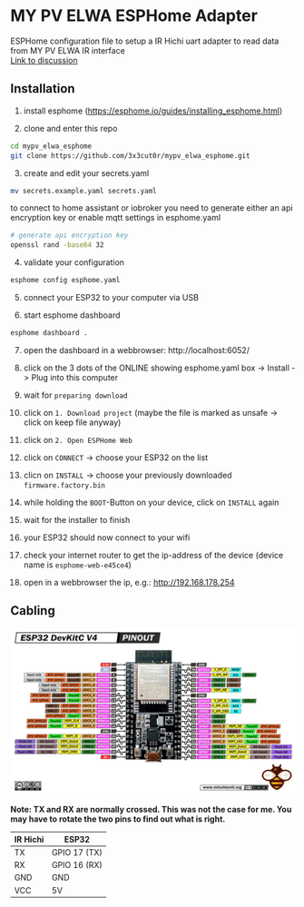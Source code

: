 # MY PV ELWA ESPHome Adapter

ESPHome configuration file to setup a IR Hichi uart adapter to read data from MY PV ELWA IR interface  
[Link to discussion](https://community.home-assistant.io/t/elwa-dc-read-uart-protocol-by-ir-hichi-with-esphome-how-to-get-into-seperate-variables/652873)

## Installation

1. install esphome (https://esphome.io/guides/installing_esphome.html)

2. clone and enter this repo

```bash
cd mypv_elwa_esphome
git clone https://github.com/3x3cut0r/mypv_elwa_esphome.git
```

3. create and edit your secrets.yaml

```bash
mv secrets.example.yaml secrets.yaml
```

to connect to home assistant or iobroker you need to generate either an api encryption key or enable mqtt settings in esphome.yaml

```bash
# generate api encryption key
openssl rand -base64 32
```

4. validate your configuration

```bash
esphome config esphome.yaml
```

5. connect your ESP32 to your computer via USB

6. start esphome dashboard

```bash
esphome dashboard .
```

7. open the dashboard in a webbrowser: http://localhost:6052/

8. click on the 3 dots of the ONLINE showing esphome.yaml box -> Install -> Plug into this computer

9. wait for `preparing download`

10. click on `1. Download project` (maybe the file is marked as unsafe -> click on keep file anyway)

11. click on `2. Open ESPHome Web`

12. click on `CONNECT` -> choose your ESP32 on the list

13. clicn on `INSTALL` -> choose your previously downloaded `firmware.factory.bin`

14. while holding the `BOOT`-Button on your device, click on `INSTALL` again

15. wait for the installer to finish

16. your ESP32 should now connect to your wifi

17. check your internet router to get the ip-address of the device (device name is `esphome-web-e45ce4`)

18. open in a webbrowser the ip, e.g.: http://192.168.178.254

## Cabling

![ESP32-DEV-KIT-v4-pinout](ESP32-DEV-KIT-v4-pinout.jpg)

**Note: TX and RX are normally crossed. This was not the case for me. You may have to rotate the two pins to find out what is right.**

| **IR Hichi** | **ESP32**    |
| ------------ | ------------ |
| TX           | GPIO 17 (TX) |
| RX           | GPIO 16 (RX) |
| GND          | GND          |
| VCC          | 5V           |
